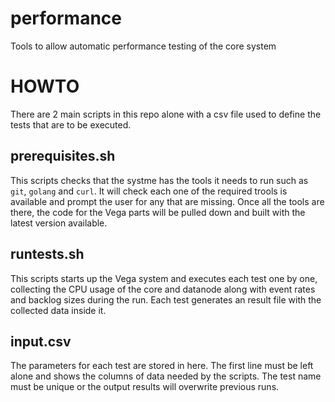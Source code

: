 # performance
Tools to allow automatic performance testing of the core system

# HOWTO
There are 2 main scripts in this repo alone with a csv file used to define the tests that are to be executed.

## prerequisites.sh
This scripts checks that the systme has the tools it needs to run such as `git`, `golang` and `curl`. It will check each one of the required trools is available and prompt the user for any that are missing. Once all the tools are there, the code for the Vega parts will be pulled down and built with the latest version available.

## runtests.sh
This scripts starts up the Vega system and executes each test one by one, collecting the CPU usage of the core and datanode along with event rates and backlog sizes during the run. Each test generates an result file with the collected data inside it.

## input.csv
The parameters for each test are stored in here. The first line must be left alone and shows the columns of data needed by the scripts. The test name must be unique or the output results will overwrite previous runs.
